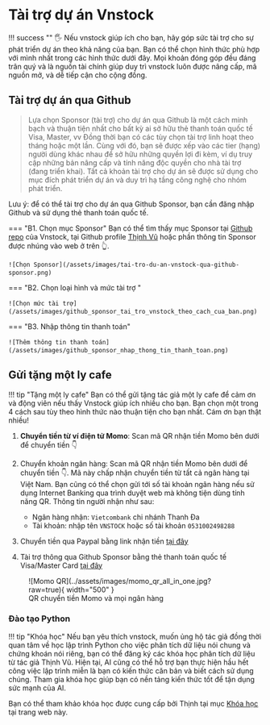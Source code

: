 # Tài trợ dự án Vnstock

!!! success ""
    🖐 Nếu vnstock giúp ích cho bạn, hãy góp sức tài trợ cho sự phát triển dự án theo khả năng của bạn. Bạn có thể chọn hình thức phù hợp với mình nhất trong các hình thức dưới đây. Mọi khoản đóng góp đều đáng trân quý và là nguồn tài chính giúp duy trì vnstock luôn được nâng cấp, mã nguồn mở, và dễ tiếp cận cho cộng đồng.

## Tài trợ dự án qua Github

> Lựa chọn Sponsor (tài trợ) cho dự án qua Github là một cách minh bạch và thuận tiện nhất cho bất kỳ ai sở hữu thẻ thanh toán quốc tế Visa, Master, vv Đồng thời bạn có các tùy chọn tài trợ linh hoạt theo tháng hoặc một lần. Cùng với đó, bạn sẽ được xếp vào các tier (hạng) người dùng khác nhau để sở hữu những quyền lợi đi kèm, ví dụ truy cập những bản nâng cấp và tính năng độc quyền cho nhà tài trợ (đang triển khai).
> Tất cả khoản tài trợ cho dự án sẽ được sử dụng cho mục đích phát triển dự án và duy trì hạ tầng công nghệ cho nhóm phát triển. 

Lưu ý: để có thể tài trợ cho dự án qua Github Sponsor, bạn cần đăng nhập Github và sử dụng thẻ thanh toán quốc tế.

=== "B1. Chọn mục Sponsor"
    Bạn có thể tìm thấy mục Sponsor tại [Github repo](https://github.com/thinh-vu/vnstock) của Vnstock, tại Github profile [Thịnh Vũ](https://github.com/thinh-vu) hoặc phần thông tin Sponsor được nhúng vào web ở trên 👆.

    ![Chọn Sponsor](/assets/images/tai-tro-du-an-vnstock-qua-github-sponsor.png)

=== "B2. Chọn loại hình và mức tài trợ "

    ![Chọn mức tài trợ](/assets/images/github_sponsor_tai_tro_vnstock_theo_cach_cua_ban.png)

=== "B3. Nhập thông tin thanh toán"

    ![Thêm thông tin thanh toán](/assets/images/github_sponsor_nhap_thong_tin_thanh_toan.png)

## Gửi tặng một ly cafe

!!! tip "Tặng một ly cafe"
    Bạn có thể gửi tặng tác giả một ly cafe để cảm ơn và động viên nếu thấy Vnstock giúp ích nhiều cho bạn. Bạn chọn một trong 4 cách sau tùy theo hình thức nào thuận tiện cho bạn nhất. Cám ơn bạn thật nhiều!

1. **Chuyển tiền từ ví điện tử Momo**: Scan mã QR nhận tiền Momo bên dưới để chuyển tiền 👇

2. Chuyển khoản ngân hàng: Scan mã QR nhận tiền Momo bên dưới để chuyển tiền 👇. Mã này chấp nhận chuyển tiền từ tất cả ngân hàng tại Việt Nam. Bạn cũng có thể chọn gửi tới số tài khoản ngân hàng nếu sử dụng Internet Banking qua trình duyệt web mà không tiện dùng tính năng QR. Thông tin người nhận như sau:
   
	- Ngân hàng nhận: `Vietcombank` chi nhánh Thanh Đa
	- Tài khoản: nhập tên `VNSTOCK` hoặc số tài khoản `0531002498288`

3. Chuyển tiền qua Paypal bằng link nhận tiền [tại đây](https://paypal.me/thinhvuphoto?country.x=VN&locale.x=en_US)

4. Tài trợ thông qua Github Sponsor bằng thẻ thanh toán quốc tế Visa/Master Card [tại đây](https://github.com/sponsors/thinh-vu)

<figure markdown>
  ![Momo QR](../assets/images/momo_qr_all_in_one.jpg?raw=true){ width="500" }
  <figcaption>QR chuyển tiền Momo và mọi ngân hàng</figcaption>
</figure>

### Đào tạo Python

!!! tip "Khóa học" 
    Nếu bạn yêu thích vnstock, muốn ủng hộ tác giả đồng thời quan tâm về học lập trình Python cho việc phân tích dữ liệu nói chung và chứng khoán nói riêng, bạn có thể đăng ký các khóa học phân tích dữ liệu từ tác giả Thịnh Vũ. Hiện tại, AI cũng có thể hỗ trợ bạn thực hiện hầu hết công việc lập trình miễn là bạn có kiến thức căn bản và biết cách sử dụng chúng. Tham gia khóa học giúp bạn có nền tảng kiến thức tốt để tận dụng sức mạnh của AI.

Bạn có thể tham khảo khóa học được cung cấp bởi Thịnh tại mục [Khóa học](https://docs.vnstock.site/course/) tại trang web này.
